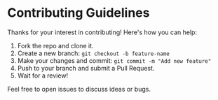 # Contributing Guidelines

Thanks for your interest in contributing! Here's how you can help:

1. Fork the repo and clone it.
2. Create a new branch: `git checkout -b feature-name`
3. Make your changes and commit: `git commit -m "Add new feature"`
4. Push to your branch and submit a Pull Request.
5. Wait for a review!

Feel free to open issues to discuss ideas or bugs.
